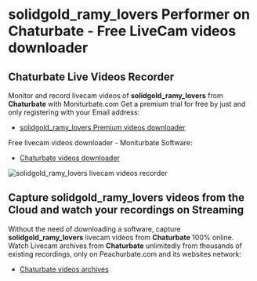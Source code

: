 # solidgold_ramy_lovers Performer on Chaturbate - Free LiveCam videos downloader

## Chaturbate Live Videos Recorder

Monitor and record livecam videos of **solidgold_ramy_lovers** from **Chaturbate** with Moniturbate.com
Get a premium trial for free by just and only registering with your Email address:
* [solidgold_ramy_lovers Premium videos downloader](https://moniturbate.com/request-demo-licence-key.html)

Free livecam videos downloader - Moniturbate Software:
* [Chaturbate videos downloader](https://moniturbate.com/moniturbate-download-software.html)

![solidgold_ramy_lovers livecam videos recorder](https://peachurnet.com/templates/moniturbate-software.png)


## Capture solidgold_ramy_lovers videos from the Cloud and watch your recordings on Streaming

Without the need of downloading a software, capture **solidgold_ramy_lovers** livecam videos from **Chaturbate** 100% online.
Watch Livecam archives from **Chaturbate** unlimitedly from thousands of existing recordings, only on Peachurbate.com and its websites network:
* [Chaturbate videos archives](https://peachurnet.com/)